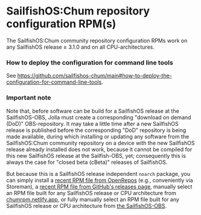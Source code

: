 # SailfishOS:Chum repository configuration RPM(s)
The SailfishOS:Chum community repository configuration RPMs work on any SailfishOS release ≥ 3.1.0 and on all CPU-architectures.

### How to deploy the configuration for command line tools
See https://github.com/sailfishos-chum/main#how-to-deploy-the-configuration-for-command-line-tools.

### Important note
Note that, before software can be build for a SailfishOS release at the SailfishOS-OBS, Jolla must create a corresponding "download on demand (DoD)" OBS-repository.  It may take a little time after a new SailfishOS release is published before the corresponding "DoD" repository is being made available, during which installing  or updating any software from the SailfishOS:Chum community repository on a device with the new SailfishOS release already installed does not work, because it cannot be compiled for this new SailfishOS release at the Sailfish-OBS, yet; consequently this is always the case for "closed beta (cBeta)" releases of SailfishOS.

But because this is a SailfishOS release independent `noarch` package, you can simply install a [recent RPM file from OpenRepos](https://openrepos.net/content/olf/sailfishoschum-repo-config-rpm) (e.g., conveniently via Storeman), a [recent RPM file from GitHub's releases page](https://github.com/sailfishos-chum/sailfishos-chum-repo-config/releases), manually select an RPM file built for any SailfishOS release or CPU architecture from [chumrpm.netlify.app](https://chumrpm.netlify.app/), or fully manually select an RPM file built for any SailfishOS release or CPU architecture from [the SailfishOS-OBS](https://build.merproject.org/package/show/sailfishos:chum/sailfishos-chum-repo-config).
